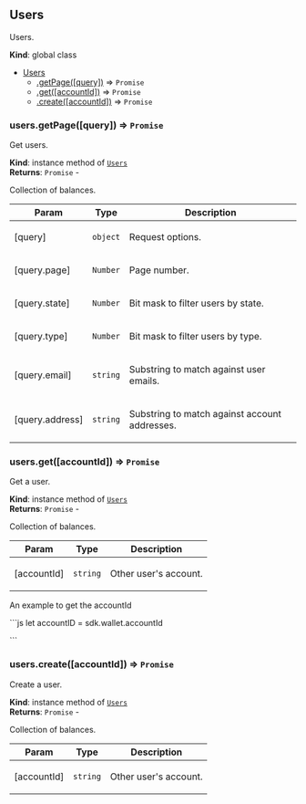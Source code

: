 <a name="Users"></a>

## Users
<p>Users.</p>

**Kind**: global class  

* [Users](#Users)
    * [.getPage([query])](#Users+getPage) ⇒ <code>Promise</code>
    * [.get([accountId])](#Users+get) ⇒ <code>Promise</code>
    * [.create([accountId])](#Users+create) ⇒ <code>Promise</code>

<a name="Users+getPage"></a>

### users.getPage([query]) ⇒ <code>Promise</code>
<p>Get users.</p>

**Kind**: instance method of [<code>Users</code>](#Users)  
**Returns**: <code>Promise</code> - <p>Collection of balances.</p>  

| Param | Type | Description |
| --- | --- | --- |
| [query] | <code>object</code> | <p>Request options.</p> |
| [query.page] | <code>Number</code> | <p>Page number.</p> |
| [query.state] | <code>Number</code> | <p>Bit mask to filter users by state.</p> |
| [query.type] | <code>Number</code> | <p>Bit mask to filter users by type.</p> |
| [query.email] | <code>string</code> | <p>Substring to match against user emails.</p> |
| [query.address] | <code>string</code> | <p>Substring to match against account addresses.</p> |

<a name="Users+get"></a>

### users.get([accountId]) ⇒ <code>Promise</code>
<p>Get a user.</p>

**Kind**: instance method of [<code>Users</code>](#Users)  
**Returns**: <code>Promise</code> - <p>Collection of balances.</p>  

| Param | Type | Description |
| --- | --- | --- |
| [accountId] | <code>string</code> | <p>Other user's account.</p> |

<p>An example to get the accountId</p>
```js
let accountID = sdk.wallet.accountId </p>
```
<a name="Users+create"></a>

### users.create([accountId]) ⇒ <code>Promise</code>
<p>Create a user.</p>

**Kind**: instance method of [<code>Users</code>](#Users)  
**Returns**: <code>Promise</code> - <p>Collection of balances.</p>  

| Param | Type | Description |
| --- | --- | --- |
| [accountId] | <code>string</code> | <p>Other user's account.</p> |

